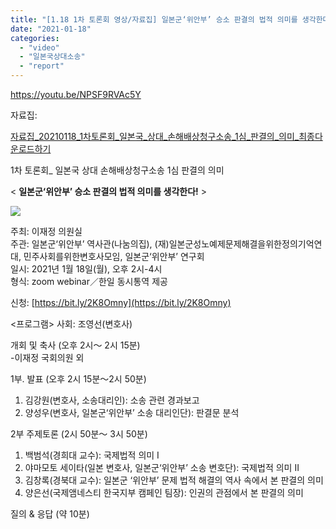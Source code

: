 ```yaml
---
title: "[1.18 1차 토론회 영상/자료집] 일본군‘위안부’ 승소 판결의 법적 의미를 생각한다!"
date: "2021-01-18"
categories: 
  - "video"
  - "일본국상대소송"
  - "report"
---
```


https://youtu.be/NPSF9RVAc5Y

자료집:

[자료집\_20210118\_1차토론회\_일본국\_상대\_손해배상청구소송\_1심\_판결의\_의미\_최종](https://womenandwar.net/kr/wp-content/uploads/2021/01/자료집_20210118_1차토론회_일본국_상대_손해배상청구소송_1심_판결의_의미_최종.pdf)[다운로드하기](https://womenandwar.net/kr/wp-content/uploads/2021/01/자료집_20210118_1차토론회_일본국_상대_손해배상청구소송_1심_판결의_의미_최종.pdf)

1차 토론회\_ 일본국 상대 손해배상청구소송 1심 판결의 의미

< **일본군‘위안부’ 승소 판결의 법적 의미를 생각한다!** >

![](https://womenandwar.net/kr/wp-content/uploads/2021/01/웹자보0108일본국-상대-손해배상청구소송-1심-판결의-의미_토론회-724x1024.jpg)

주최: 이재정 의원실  
주관: 일본군‘위안부’ 역사관(나눔의집), (재)일본군성노예제문제해결을위한정의기억연대, 민주사회를위한변호사모임, 일본군‘위안부’ 연구회  
일시: 2021년 1월 18일(월), 오후 2시-4시  
형식: zoom webinar／한일 동시통역 제공

신청: [https://bit.ly/2K8Omny](https://bit.ly/2K8Omny)

<프로그램> 사회: 조영선(변호사)

개회 및 축사 (오후 2시〜 2시 15분)  
\-이재정 국회의원 외

1부. 발표 (오후 2시 15분〜2시 50분)

1. 김강원(변호사, 소송대리인): 소송 관련 경과보고
2. 양성우(변호사, 일본군‘위안부’ 소송 대리인단): 판결문 분석

2부 주제토론 (2시 50분〜 3시 50분)

1. 백범석(경희대 교수): 국제법적 의미 I
2. 야마모토 세이타(일본 변호사, 일본군‘위안부’ 소송 변호단): 국제법적 의미 II
3. 김창록(경북대 교수): 일본군 ‘위안부’ 문제 법적 해결의 역사 속에서 본 판결의 의미
4. 양은선(국제앰네스티 한국지부 캠페인 팀장): 인권의 관점에서 본 판결의 의미

질의 & 응답 (약 10분)
